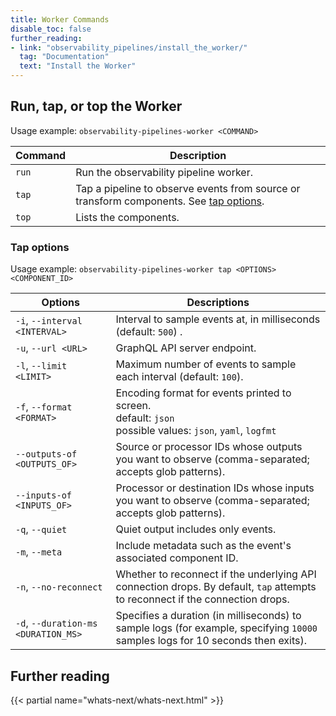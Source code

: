 ```yaml
---
title: Worker Commands
disable_toc: false
further_reading:
- link: "observability_pipelines/install_the_worker/"
  tag: "Documentation"
  text: "Install the Worker"
---
```


## Run, tap, or top the Worker

Usage example: `observability-pipelines-worker <COMMAND>`

| Command   | Description                                                                 |
|-----------|-----------------------------------------------------------------------------|
| `run`     | Run the observability pipeline worker.                                      |
| `tap`     | Tap a pipeline to observe events from source or transform components. See [tap options](#tap-options). |
| `top`     | Lists the components.                                                       |

### Tap options

Usage example: `observability-pipelines-worker tap <OPTIONS> <COMPONENT_ID>`

| Options                        | Descriptions                                                                                                   |
|--------------------------------|---------------------------------------------------------------------------------------------------------------|
| `-i`, `--interval <INTERVAL>`    | Interval to sample events at, in milliseconds (default: `500`)  .                                                |
| `-u`, `--url <URL>`              | GraphQL API server endpoint.                                                                                   |
| `-l`, `--limit <LIMIT>`          | Maximum number of events to sample each interval (default: `100`).                                               |
| `-f`, `--format <FORMAT>`        | Encoding format for events printed to screen.<br>default: `json`<br>possible values: `json`, `yaml`, `logfmt`            |
| `--outputs-of <OUTPUTS_OF>`    | Source or processor IDs whose outputs you want to observe (comma-separated; accepts glob patterns).         |
| `--inputs-of <INPUTS_OF>`      | Processor or destination IDs whose inputs you want to observe (comma-separated; accepts glob patterns).            |
| `-q`, `--quiet`                  | Quiet output includes only events.                                                                             |
| `-m`, `--meta`                   | Include metadata such as the event's associated component ID.                                                  |
| `-n`, `--no-reconnect`           | Whether to reconnect if the underlying API connection drops. By default, `tap` attempts to reconnect if the connection drops. |
| `-d`, `--duration-ms <DURATION_MS>` | Specifies a duration (in milliseconds) to sample logs (for example, specifying `10000` samples logs for 10 seconds then exits). |

## Further reading

{{< partial name="whats-next/whats-next.html" >}}